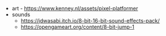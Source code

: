 - art - https://www.kenney.nl/assets/pixel-platformer
- sounds
  - https://jdwasabi.itch.io/8-bit-16-bit-sound-effects-pack/
  - https://opengameart.org/content/8-bit-jump-1
